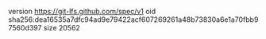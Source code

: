 version https://git-lfs.github.com/spec/v1
oid sha256:dea16535a7dfc94ad9e79422acf607269261a48b73830a6e1a70fbb97560d397
size 20562
